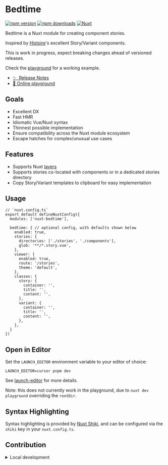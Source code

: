 <!--
Get your module up and running quickly.

Find and replace all on all files (CMD+SHIFT+F):
- Name: Bedtime
- Package name: nuxt-bedtime
- Description: My new Nuxt module
-->

# Bedtime

[![npm version][npm-version-src]][npm-version-href]
[![npm downloads][npm-downloads-src]][npm-downloads-href]
[![Nuxt][nuxt-src]][nuxt-href]

Bedtime is a Nuxt module for creating component stories.

Inspired by [Histoire](https://histoire.dev/)'s excellent Story/Variant components.

This is work in progress, expect breaking changes ahead of versioned releases.

Check the [playground](https://github.com/timhanlon/bedtime/tree/main/playground) for a working example.

- [✨ &nbsp;Release Notes](/CHANGELOG.md)
- [🏀 Online playground](https://codesandbox.io/p/devbox/github/timhanlon/bedtime/tree/main)
<!-- - [📖 &nbsp;Documentation](https://example.com) -->

## Goals

- Excellent DX
- Fast HMR
- Idiomatic Vue/Nuxt syntax
- Thinnest possible implementation
- Ensure compatibility across the Nuxt module ecosystem
- Escape hatches for complex/unusual use cases

## Features

- Supports Nuxt [layers](https://nuxt.com/docs/getting-started/layers)
- Supports stories co-located with components or in a dedicated stories directory
- Copy Story/Variant templates to clipboard for easy implementation

## Usage

```
// `nuxt.config.ts`
export default defineNuxtConfig({
  modules: ['nuxt-bedtime'],

  bedtime: { // optional config, with defaults shown below
    enabled: true,
    stories: {
      directories: ['./stories', './components'],
      glob: '**/*.story.vue',
    },
    viewer: {
      enabled: true,
      route: '/stories',
      theme: 'default',
    },
    classes: {
      story: {
        container: '',
        title: '',
        content: '',
      },
      variant: {
        container: '',
        title: '',
        content: '',
      },
    },
  }
})
```

## Open in Editor

Set the `LAUNCH_EDITOR` environment variable to your editor of choice:

```
LAUNCH_EDITOR=cursor pnpm dev
```

See [launch-editor](https://github.com/yyx990803/launch-editor/#supported-editors) for more details.

Note: this does not currently work in the playground, due to `nuxt dev playground` overriding the `rootDir`.

## Syntax Highlighting

Syntax highlighting is provided by [Nuxt Shiki](https://github.com/nuxt-modules/shiki), and can be configured via the `shiki` key in your `nuxt.config.ts`.

<!-- ## Quick Setup

Install the module to your Nuxt application with one command:

```bash
npx nuxi module add bedtime
```

That's it! You can now use Bedtime in your Nuxt app ✨ -->

## Contribution

<details>
  <summary>Local development</summary>
  
  ```bash
  # Install dependencies
  npm install
  
  # Generate type stubs
  npm run dev:prepare
  
  # Develop with the playground
  npm run dev
  
  # Build the playground
  npm run dev:build
  
  # Run ESLint
  npm run lint
  
  # Run Vitest
  npm run test
  npm run test:watch
  
  # Release new version
  npm run release
  ```

</details>


<!-- Badges -->
[npm-version-src]: https://img.shields.io/npm/v/nuxt-bedtime/latest.svg?style=flat&colorA=020420&colorB=00DC82
[npm-version-href]: https://npmjs.com/package/nuxt-bedtime

[npm-downloads-src]: https://img.shields.io/npm/dm/nuxt-bedtime.svg?style=flat&colorA=020420&colorB=00DC82
[npm-downloads-href]: https://npm.chart.dev/nuxt-bedtime

[nuxt-src]: https://img.shields.io/badge/Nuxt-020420?logo=nuxt.js
[nuxt-href]: https://nuxt.com
